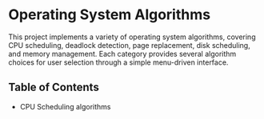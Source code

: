 <h1>Operating System Algorithms</h1>
<p>This project implements a variety of operating system algorithms, covering CPU scheduling, deadlock detection, page replacement, disk scheduling, and memory management. Each category provides several algorithm choices for user selection through a simple menu-driven interface.</p>
<h2>Table of Contents</h2>
<ul>
    <li>CPU Scheduling algorithms</li>
</ul>
